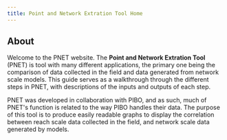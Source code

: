 ```yaml
---
title: Point and Network Extration Tool Home
---
```


## About

Welcome to the PNET website. The **Point and Network Extration Tool** (PNET) is tool with many different applications, the primary one being the comparison of data collected in the field and data generated from network scale models. This guide serves as a walkthrough through the different steps in PNET, with descriptions of the inputs and outputs of each step. 

PNET was developed in collaboration with PIBO, and as such, much of PNET's function is related to the way PIBO handles their data. The purpose of this tool is to produce easily readable graphs to display the correlation between reach scale data collected in the field, and network scale data generated by models.
